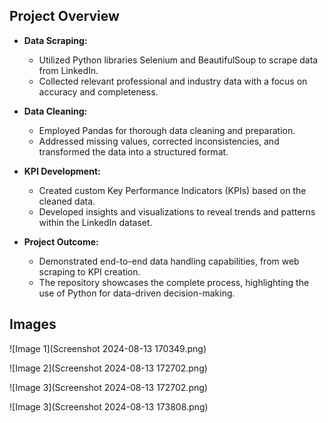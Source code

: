 ## Project Overview

- **Data Scraping:**
  - Utilized Python libraries Selenium and BeautifulSoup to scrape data from LinkedIn.
  - Collected relevant professional and industry data with a focus on accuracy and completeness.
  
- **Data Cleaning:**
  - Employed Pandas for thorough data cleaning and preparation.
  - Addressed missing values, corrected inconsistencies, and transformed the data into a structured format.

- **KPI Development:**
  - Created custom Key Performance Indicators (KPIs) based on the cleaned data.
  - Developed insights and visualizations to reveal trends and patterns within the LinkedIn dataset.
  
- **Project Outcome:**
  - Demonstrated end-to-end data handling capabilities, from web scraping to KPI creation.
  - The repository showcases the complete process, highlighting the use of Python for data-driven decision-making.

## Images

![Image 1](Screenshot 2024-08-13 170349.png)

![Image 2](Screenshot 2024-08-13 172702.png)

![Image 3](Screenshot 2024-08-13 172702.png)

![Image 3](Screenshot 2024-08-13 173808.png)
